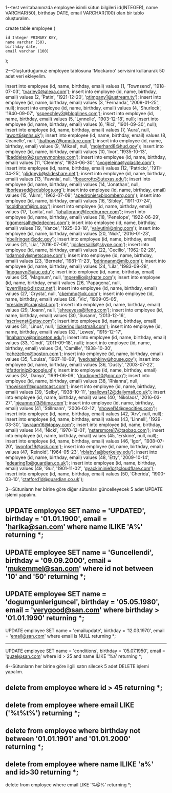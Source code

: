1--test veritabanınızda employee isimli sütun bilgileri id(INTEGER), name VARCHAR(50), birthday DATE, email VARCHAR(100) olan bir tablo oluşturalım.

create table employee (

    id Integer PRIMARY KEY,
    name varchar (50),
    birthday date,
    email varchar (100)
);


2--Oluşturduğumuz employee tablosuna 'Mockaroo' servisini kullanarak 50 adet veri ekleyelim.

insert into employee (id, name, birthday, email) values (1, 'Townsend', '1918-07-03', 'tvarley0@alexa.com');
insert into employee (id, name, birthday, email) values (2, 'Patin', '1921-12-20', 'ptimpany1@ustream.tv');
insert into employee (id, name, birthday, email) values (3, 'Fernanda', '2009-01-25', null);
insert into employee (id, name, birthday, email) values (4, 'Shurlock', '1940-09-07', 'sspeechley3@bloglines.com');
insert into employee (id, name, birthday, email) values (5, 'Lynnelle', '1903-12-18', null);
insert into employee (id, name, birthday, email) values (6, 'Rici', '1901-09-30', null);
insert into employee (id, name, birthday, email) values (7, 'Aura', null, 'awort6@nhs.uk');
insert into employee (id, name, birthday, email) values (8, 'Jeanelle', null, 'jbathow7@omniture.com');
insert into employee (id, name, birthday, email) values (9, 'Mikael', null, 'mgierhard8@hud.gov');
insert into employee (id, name, birthday, email) values (10, 'Ivor', '1935-10-13', 'ibaddeley9@surveymonkey.com');
insert into employee (id, name, birthday, email) values (11, 'Clemens', '1924-06-30', 'cvogeleina@yolasite.com');
insert into employee (id, name, birthday, email) values (12, 'Patricio', '1911-04-25', 'plidgeyb@slideshare.net');
insert into employee (id, name, birthday, email) values (13, 'Fawnia', null, 'fbeacroftc@utexas.edu');
insert into employee (id, name, birthday, email) values (14, 'Jonathan', null, 'jborleased@edublogs.org');
insert into employee (id, name, birthday, email) values (15, 'Akim', '1962-07-09', 'apedronie@bloomberg.com');
insert into employee (id, name, birthday, email) values (16, 'Sibley', '1911-07-24', 'scoldhamf@irs.gov');
insert into employee (id, name, birthday, email) values (17, 'Lanita', null, 'lohallorang@feedburner.com');
insert into employee (id, name, birthday, email) values (18, 'Penelope', '1922-06-29', 'pgomersalh@dedecms.com');
insert into employee (id, name, birthday, email) values (19, 'Vance', '1925-03-18', 'valyutini@ning.com');
insert into employee (id, name, birthday, email) values (20, 'Nick', '2016-01-23', 'nbellringerj@cdc.gov');
insert into employee (id, name, birthday, email) values (21, 'Lia', '2016-07-06', 'lpickersailk@skype.com');
insert into employee (id, name, birthday, email) values (22, 'Cecilio', '1962-02-28', 'cdarnodyl@netscape.com');
insert into employee (id, name, birthday, email) values (23, 'Bernete', '1981-11-23', 'bdrinnanm@mlb.com');
insert into employee (id, name, birthday, email) values (24, 'Lila', '1983-09-28', 'lmeganyn@uiuc.edu');
insert into employee (id, name, birthday, email) values (25, 'Magnum', null, 'mperellio@sfgate.com');
insert into employee (id, name, birthday, email) values (26, 'Papagena', null, 'pverrillsp@discuz.net');
insert into employee (id, name, birthday, email) values (27, 'Crysta', null, 'ckemmq@vk.com');
insert into employee (id, name, birthday, email) values (28, 'Vic', '1909-05-05', 'vresider@craigslist.org');
insert into employee (id, name, birthday, email) values (29, 'Joann', null, 'jshreevess@ifeng.com');
insert into employee (id, name, birthday, email) values (30, 'Susann', '2013-12-16', 'sscrivenst@etsy.com');
insert into employee (id, name, birthday, email) values (31, 'Linus', null, 'lickeringillu@tmall.com');
insert into employee (id, name, birthday, email) values (32, 'Lewes', '1915-12-17', 'lmaharryv@princeton.edu');
insert into employee (id, name, birthday, email) values (33, 'Cindi', '2011-09-18', null);
insert into employee (id, name, birthday, email) values (34, 'Camille', '1938-10-30', 'cchezellex@boston.com');
insert into employee (id, name, birthday, email) values (35, 'Louisa', '1907-10-08', 'lvedyashkiny@house.gov');
insert into employee (id, name, birthday, email) values (36, 'Dusty', '2003-07-22', 'dfattoriniz@google.pl');
insert into employee (id, name, birthday, email) values (37, 'Danya', '1991-06-09', 'drudinger10@npr.org');
insert into employee (id, name, birthday, email) values (38, 'Rhianna', null, 'rhowison11@quantcast.com');
insert into employee (id, name, birthday, email) values (39, 'Selby', '1938-10-11', 'ssallows12@dailymail.co.uk');
insert into employee (id, name, birthday, email) values (40, 'Nikolaos', '2016-03-27', 'njeannon13@time.com');
insert into employee (id, name, birthday, email) values (41, 'Stillmann', '2006-02-12', 'showel14@geocities.com');
insert into employee (id, name, birthday, email) values (42, 'Arv', null, null);
insert into employee (id, name, birthday, email) values (43, 'Linnell', '1929-03-30', 'lavraam16@topsy.com');
insert into employee (id, name, birthday, email) values (44, 'Nicki', '1970-12-01', 'nstarsmore17@taobao.com');
insert into employee (id, name, birthday, email) values (45, 'Erskine', null, null);
insert into employee (id, name, birthday, email) values (46, 'Igor', '1938-07-20', 'iwonfor19@ask.com');
insert into employee (id, name, birthday, email) values (47, 'Reinold', '1964-05-23', 'rblaby1a@berkeley.edu');
insert into employee (id, name, birthday, email) values (48, 'Etty', '2009-10-14', 'edearing1b@guardian.co.uk');
insert into employee (id, name, birthday, email) values (49, 'Gui', '1901-11-02', 'gyackiminie1c@cloudflare.com');
insert into employee (id, name, birthday, email) values (50, 'Cherida', '1900-03-10', 'ctatford1d@guardian.co.uk');

3--Sütunların her birine göre diğer sütunları güncelleyecek 5 adet UPDATE işlemi yapalım.

UPDATE employee
SET
name = 'UPDATED',
birthday = '01.01.1900',
email = 'harika@san.com'
where
name ILIKE 'A%'
returning *;
----------------------------------------------------------------------------------------

UPDATE employee
SET
name = 'Guncellendi',
birthday = '09.09.2000',
email = 'mukemmel@san.com'
where
id not between '10' and '50'
returning *;
----------------------------------------------------------------------------------------
UPDATE employee
SET
name = 'dogumgunleriguncel',
birthday = '05.05.1980',
email = 'verygood@san.com'
where
birthday > '01.01.1990'
returning *;
----------------------------------------------------------------------------------------

UPDATE employee
SET
name = 'emailupdate',
birthday = '12.03.1970',
email = 'email@san.com'
where
email is NULL
returning *;

----------------------------------------------------------------------------------------
UPDATE employee
SET
name = 'conditions',
birthday = '05.07.1950',
email = 'guzel@san.com'
where
id > 25
and name ILIKE '%a'
returning *;

4--Sütunların her birine göre ilgili satırı silecek 5 adet DELETE işlemi yapalım.

delete from employee
where
id > 45
returning *;
----------------------------------------------------------------------------------------
delete from employee
where
email LIKE ('%t%t%')
returning *;
----------------------------------------------------------------------------------------
delete from employee
where
birthday not between '01.01.1901' and '01.01.2000'  
returning *;
----------------------------------------------------------------------------------------
delete from employee
where
name ILIKE 'a%'
and
id>30
returning *;
----------------------------------------------------------------------------------------
delete from employee
where
email LIKE '%@%'
returning *;